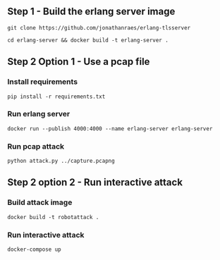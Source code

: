 ## Step 1 - Build the erlang server image
`git clone https://github.com/jonathanraes/erlang-tlsserver`

`cd erlang-server && docker build -t erlang-server .`

## Step 2 Option 1 - Use a pcap file

### Install requirements
`pip install -r requirements.txt`

### Run erlang server
`docker run --publish 4000:4000 --name erlang-server erlang-server`

### Run pcap attack
`python attack.py ../capture.pcapng`

## Step 2 option 2 - Run interactive attack

### Build attack image
`docker build -t robotattack .`

### Run interactive attack
`docker-compose up`